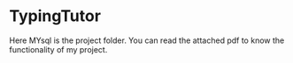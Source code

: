 # TypingTutor
Here MYsql is the project folder.
 You can read the attached pdf to know the functionality of my project.
